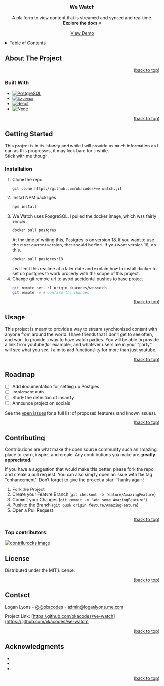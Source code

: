 <!-- Improved compatibility of back to top link: See: https://github.com/othneildrew/Best-README-Template/pull/73 -->
<a id="readme-top"></a>
<!--
*** Thanks for checking out the Best-README-Template. If you have a suggestion
*** that would make this better, please fork the repo and create a pull request
*** or simply open an issue with the tag "enhancement".
*** Don't forget to give the project a star!
*** Thanks again! Now go create something AMAZING! :D
-->



<!-- PROJECT SHIELDS -->
<!--
*** I'm using markdown "reference style" links for readability.
*** Reference links are enclosed in brackets [ ] instead of parentheses ( ).
*** See the bottom of this document for the declaration of the reference variables
*** for contributors-url, forks-url, etc. This is an optional, concise syntax you may use.
*** https://www.markdownguide.org/basic-syntax/#reference-style-links
-->
<!-- [![Contributors][contributors-shield]][contributors-url]
[![Forks][forks-shield]][forks-url]
[![Stargazers][stars-shield]][stars-url]
[![Issues][issues-shield]][issues-url]
[![project_license][license-shield]][license-url]
[![LinkedIn][linkedin-shield]][linkedin-url] -->



<!-- PROJECT LOGO -->
<br />
<!-- <div align="center">
  <a href="https://github.com/okacodes/we-watch">
    <img src="images/logo.png" alt="Logo" width="80" height="80">
  </a> -->

<h3 align="center">We Watch</h3>

  <p align="center">
    A platform to view content that is streamed and synced and real time.
    <br />
    <a href="https://github.com/okacodes/we-watch"><strong>Explore the docs »</strong></a>
    <br />
    <br />
    <a href="https://github.com/okacodes/we-watch">View Demo</a>
    <!-- &middot;
    <a href="https://github.com/okacodes/we-watch/issues/new?labels=bug&template=bug-report---.md">Report Bug</a>
    &middot;
    <a href="https://github.com/okacodes/we-watch/issues/new?labels=enhancement&template=feature-request---.md">Request Feature</a> -->
  </p>
</div>



<!-- TABLE OF CONTENTS -->
<details>
  <summary>Table of Contents</summary>
  <ol>
    <li>
      <a href="#about-the-project">About The Project</a>
      <ul>
        <li><a href="#built-with">Built With</a></li>
      </ul>
    </li>
    <li>
      <a href="#getting-started">Getting Started</a>
      <ul>
        <li><a href="#prerequisites">Prerequisites</a></li>
        <li><a href="#installation">Installation</a></li>
      </ul>
    </li>
    <li><a href="#usage">Usage</a></li>
    <li><a href="#roadmap">Roadmap</a></li>
    <li><a href="#contributing">Contributing</a></li>
    <li><a href="#license">License</a></li>
    <li><a href="#contact">Contact</a></li>
    <li><a href="#acknowledgments">Acknowledgments</a></li>
  </ol>
</details>



<!-- ABOUT THE PROJECT -->
## About The Project

<!-- [![Product Name Screen Shot][product-screenshot]](https://example.com) -->

<p align="right">(<a href="#readme-top">back to top</a>)</p>



### Built With

* [![PostgreSQL][PostgreSQL]][Postgres-url]
* [![Express][Express.js]][Express-url]
* [![React][React.js]][React-url]
* [![Node][Node.js]][Node-url]
<!-- * [![Angular][Angular.io]][Angular-url]
* [![Svelte][Svelte.dev]][Svelte-url]
* [![Laravel][Laravel.com]][Laravel-url]
* [![Bootstrap][Bootstrap.com]][Bootstrap-url]
* [![JQuery][JQuery.com]][JQuery-url] -->

<p align="right">(<a href="#readme-top">back to top</a>)</p>



<!-- GETTING STARTED -->
## Getting Started

This project is in its infancy and while I will provide as much information as I can as this progresses, it may look bare for a while.</br>
Stick with me though.
### Installation

1. Clone the repo
   ```sh
   git clone https://github.com/okacodes/we-watch.git
   ```
2. Install NPM packages
   ```sh
   npm install
   ```
3. We Watch uses PosgreSQL. I pulled the docker image, which was fairly simple.
   ```sh
   docker pull postgres
   ```
   At the time of writing this, Postgres is on version 18. If you want to use the most current version, that should be fine. If you want version 18, do this.
   ```sh
   docker pull postgres:18
   ```
   I will edit this readme at a later date and explain how to install docker to set up postgres to work properly with the scope of this project.
4. Change git remote url to avoid accidental pushes to base project
   ```sh
   git remote set-url origin okacodes/we-watch
   git remote -v # confirm the changes
   ```

<p align="right">(<a href="#readme-top">back to top</a>)</p>



<!-- USAGE EXAMPLES -->
## Usage

This project is meant to provide a way to stream synchronized content with anyone from around the world.
I have friends that I don't get to see often, and want to provide a way to have watch parties. You will be able to provide a link from youtube(for example),
and whatever users are in your "party" will see what you see. I aim to add functionality for more than just youtube.

<p align="right">(<a href="#readme-top">back to top</a>)</p>



<!-- ROADMAP -->
## Roadmap

- [ ] Add documentation for setting up Postgres
- [ ] Implement auth
- [ ] Study the definition of insanity
- [ ] Announce project on socials
    <!-- - [ ] Nested Feature -->

See the [open issues](https://github.com/okacodes/we-watch/issues) for a full list of proposed features (and known issues).

<p align="right">(<a href="#readme-top">back to top</a>)</p>



<!-- CONTRIBUTING -->
## Contributing

Contributions are what make the open source community such an amazing place to learn, inspire, and create. Any contributions you make are **greatly appreciated**.

If you have a suggestion that would make this better, please fork the repo and create a pull request. You can also simply open an issue with the tag "enhancement".
Don't forget to give the project a star! Thanks again!

1. Fork the Project
2. Create your Feature Branch (`git checkout -b feature/AmazingFeature`)
3. Commit your Changes (`git commit -m 'Add some AmazingFeature'`)
4. Push to the Branch (`git push origin feature/AmazingFeature`)
5. Open a Pull Request

<p align="right">(<a href="#readme-top">back to top</a>)</p>

### Top contributors:

<a href="https://github.com/okacodes/we-watch/graphs/contributors">
  <img src="https://contrib.rocks/image?repo=okacodes/we-watch" alt="contrib.rocks image" />
</a>



<!-- LICENSE -->
## License

Distributed under the MIT License.

<p align="right">(<a href="#readme-top">back to top</a>)</p>



<!-- CONTACT -->
## Contact

Logan Lyons - [@@okacodes](https://twitter.com/okacodes) - admin@loganlyons.me.com

Project Link: [https://github.com/okacodes/we-watch](https://github.com/okacodes/we-watch)

<p align="right">(<a href="#readme-top">back to top</a>)</p>



<!-- ACKNOWLEDGMENTS -->
## Acknowledgments

* []()
* []()
* []()

<p align="right">(<a href="#readme-top">back to top</a>)</p>



<!-- MARKDOWN LINKS & IMAGES -->
<!-- https://www.markdownguide.org/basic-syntax/#reference-style-links -->
[contributors-shield]: https://img.shields.io/github/contributors/okacodes/we-watch.svg?style=for-the-badge
[contributors-url]: https://github.com/okacodes/we-watch/graphs/contributors
[forks-shield]: https://img.shields.io/github/forks/okacodes/we-watch.svg?style=for-the-badge
[forks-url]: https://github.com/okacodes/we-watch/network/members
[stars-shield]: https://img.shields.io/github/stars/okacodes/we-watch.svg?style=for-the-badge
[stars-url]: https://github.com/okacodes/we-watch/stargazers
[issues-shield]: https://img.shields.io/github/issues/okacodes/we-watch.svg?style=for-the-badge
[issues-url]: https://github.com/okacodes/we-watch/issues
[license-shield]: https://img.shields.io/github/license/okacodes/we-watch.svg?style=for-the-badge
[license-url]: https://github.com/okacodes/we-watch/blob/master/LICENSE.txt
[linkedin-shield]: https://img.shields.io/badge/-LinkedIn-black.svg?style=for-the-badge&logo=linkedin&colorB=555
[linkedin-url]: https://linkedin.com/in/loganxlyons
<!-- [product-screenshot]: images/screenshot.png -->
<!-- Shields.io badges. You can a comprehensive list with many more badges at: https://github.com/inttter/md-badges -->
[PostgreSQL]: https://img.shields.io/badge/PostgreSQL-6294BE?style=for-the-badge&logo=postgresql&logoColor=white
[Postgres-url]: https://www.postgresql.org/
[Node.js]: https://img.shields.io/badge/Node.JS-68A063?style=for-the-badge&logo=node.js&logoColor=white
[Node-url]: https://nodejs.org/
[React.js]: https://img.shields.io/badge/React-20232A?style=for-the-badge&logo=react&logoColor=61DAFB
[React-url]: https://reactjs.org/
[Express.js]: https://img.shields.io/badge/Express.js-35495E?style=for-the-badge&logo=express&logoColor=4FC08D
[Express-url]: https://expressjs.com/
<!-- [Angular.io]: https://img.shields.io/badge/Angular-DD0031?style=for-the-badge&logo=angular&logoColor=white
[Angular-url]: https://angular.io/
[Svelte.dev]: https://img.shields.io/badge/Svelte-4A4A55?style=for-the-badge&logo=svelte&logoColor=FF3E00
[Svelte-url]: https://svelte.dev/
[Laravel.com]: https://img.shields.io/badge/Laravel-FF2D20?style=for-the-badge&logo=laravel&logoColor=white
[Laravel-url]: https://laravel.com
[Bootstrap.com]: https://img.shields.io/badge/Bootstrap-563D7C?style=for-the-badge&logo=bootstrap&logoColor=white
[Bootstrap-url]: https://getbootstrap.com
[JQuery.com]: https://img.shields.io/badge/jQuery-0769AD?style=for-the-badge&logo=jquery&logoColor=white
[JQuery-url]: https://jquery.com  -->